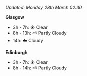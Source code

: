 *Updated: Monday 28th March 02:30*

**Glasgow**

* 3h - 7h: :sunny: Clear
* 8h - 13h: :partly_sunny: Partly Cloudy
* 14h: :cloud: Cloudy

**Edinburgh**

* 3h - 7h: :sunny: Clear
* 8h - 14h: :partly_sunny: Partly Cloudy
